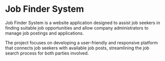 # Job Finder System

Job Finder System is a website application designed to assist job seekers in finding suitable job opportunities and allow company administrators to manage job postings and applications. 

The project focuses on developing a user-friendly and responsive platform that connects job seekers with available job posts, streamlining the job search process for both parties involved.
